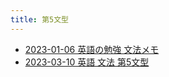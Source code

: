 ```yaml
---
title: 第5文型
---
```



- [2023-01-06 英語の勉強 文法メモ](./../../../../../../d/2023/01/06/英語の勉強_文法メモ.md)
- [2023-03-10 英語 文法 第5文型](./../../../../../../d/2023/03/10/英語_文法_第5文型.md)




